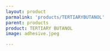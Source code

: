 ```yaml
---
layout: product
parmalink: 'products/TERTIARYBUTANOL'
parent: products
product: TERTIARY BUTANOL 
image: adhesive.jpeg

---
```

